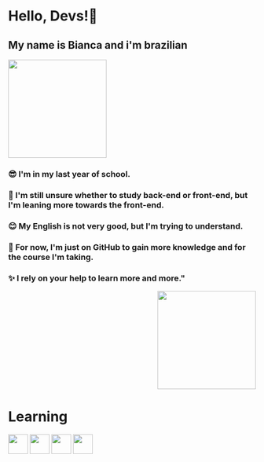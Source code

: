 # Hello, Devs!👋

## My name is Bianca and i'm brazilian   <div align="left">
<img src="https://github.com/biancaesther0/biancaesther0/assets/161656421/9b9be558-d048-4508-acc0-f3de3c929781" width="200px" />
</div>


### 😎 I'm in my last year of school.
### 🤔 I'm still unsure whether to study back-end or front-end, but I'm leaning more towards the front-end.
### 😊 My English is not very good, but I'm trying to understand.
### 🔅 For now, I'm just on GitHub to gain more knowledge and for the course I'm taking.
### ✨ I rely on your help to learn more and more."


<div align="right">
  <img src="https://github.com/biancaesther0/biancaesther0/assets/161656421/b59827a6-83c3-450e-acdd-ea805bef9fe8" width="200px" />
</div>


# Learning
<img loading="lazy" src="https://cdn.jsdelivr.net/gh/devicons/devicon/icons/git/git-original.svg" width="40" height="40"/> <img src="https://cdn.jsdelivr.net/gh/devicons/devicon@latest/icons/javascript/javascript-original.svg" width="40" height="40" /> <img src="https://cdn.jsdelivr.net/gh/devicons/devicon@latest/icons/html5/html5-original.svg" width="40" height="40" /> <img src="https://cdn.jsdelivr.net/gh/devicons/devicon@latest/icons/vscode/vscode-original.svg" width="40" height="40" />


